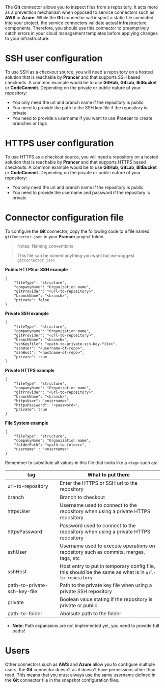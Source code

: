The **Git** connector allows you to inspect files from a repository. It acts more as a prevention mechanism when opposed to service connectors such as **AWS** or **Azure**. While the **Git** connector will inspect a static file commited into your project, the service connectors validate actual infrastructure components. Therefore, you should use this connector to preemptively catch errors in your cloud management templates before applying changes to your infrastructure.

# SSH user configuration

To use SSH as a checkout source, you will need a repository on a hosted solution that is reachable by **Prancer** and that supports SSH based checkouts. A common example would be to use **GitHub**, **GitLab**, **BitBucket** or **CodeCommit**. Depending on the private or public nature of your repository:

- You only need the url and branch name if the repository is public
- You need to provide the path to the SSH key file if the repository is private
- You need to provide a username if you want to use **Prancer** to create branches or tags

# HTTPS user configuration

To use HTTPS as a checkout source, you will need a repository on a hosted solution that is reachable by **Prancer** and that supports HTTPS based checkouts. A common example would be to use **GitHub**, **GitLab**, **BitBucket** or **CodeCommit**. Depending on the private or public nature of your repository:

- You only need the url and branch name if the repository is public
- You need to provide the username and password if the repository is private

# Connector configuration file

To configure the **Git** connector, copy the following code to a file named `gitConnector.json` in your **Prancer** project folder.

> <NoteTitle>Notes: Naming conventions</NoteTitle>
>
> This file can be named anything you want but we suggest `gitConnector.json`

**Public HTTPS or SSH example**

    {
        "fileType": "structure",
        "companyName": "Organization name",
        "gitProvider": "<url-to-repository>",
        "branchName": "<branch>",
        "private": false
    }

**Private SSH example**

    {
        "fileType": "structure",
        "companyName": "Organization name",
        "gitProvider": "<url-to-repository>",
        "branchName": "<branch>",
        "sshKeyfile": "<path-to-private-ssh-key-file>",
        "sshUser": "<username-of-repo>",
        "sshHost": "<hostname-of-repo>",
        "private": true
    }

**Private HTTPS example**

    {
        "fileType": "structure",
        "companyName": "Organization name",
        "gitProvider": "<url-to-repository>",
        "branchName": "<branch>",
        "httpsUser": "<username>",
        "httpsPassword": "<password>",
        "private": true
    }

**File System example**

    {
        "fileType": "structure",
        "companyName": "Organization name",
        "folderPath": "<path-to-folder>",
        "username" : "<username>"
    }

Remember to substitute all values in this file that looks like a `<tag>` such as:

| tag | What to put there |
|-----|-------------------|
| url-to-repository | Enter the HTTPS or SSH url to the repository |
| branch | Branch to checkout |
| httpsUser | Username used to connect to the repository when using a private HTTPS repository |
| httpsPassword | Password used to connect to the repository when using a private HTTPS repository |
| sshUser | Username used to execute operations on repository such as commits, merges, tags, etc |
| sshHost | Host entry to put in temporary config file, this should be the same as what is in `url-to-repository` |
| path-to-private-ssh-key-file | Path to the private key file when using a private SSH repository |
| private | Boolean value stating if the repository is private or public |
| path-to-folder | Abolsute path to the folder  |

* **Note**: Path expansions are not implemented yet, you need to provide full paths!

# Users

Other connectors such as **AWS** and **Azure** allow you to configure multiple users, the **Git** connector doesn't as it doesn't have permissions other than read. This means that you must always use the same username defined in the **Git** connector file in the snapshot configuration files.